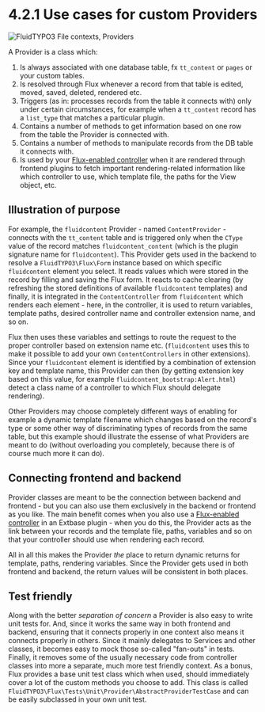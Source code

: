 4.2.1 Use cases for custom Providers
====================================

![FluidTYPO3 File contexts, Providers](../Images/FileContext/Providers.svgz)

A Provider is a class which:

1. Is always associated with one database table, fx `tt_content` or `pages` or your custom tables.
2. Is resolved through Flux whenever a record from that table is edited, moved, saved, deleted, rendered etc.
3. Triggers (as in: processes records from the table it connects with) only under certain circumstances, for example when a
   `tt_content` record has a `list_type` that matches a particular plugin.
4. Contains a number of methods to get information based on one row from the table the Provider is connected with.
5. Contains a number of methods to manipulate records from the DB table it connects with.
6. Is used by your [Flux-enabled controller] when it are rendered through frontend plugins to fetch important rendering-related
   information like which controller to use, which template file, the paths for the View object, etc.

## Illustration of purpose

For example, the `fluidcontent` Provider - named `ContentProvider` - connects with the `tt_content` table and is triggered only
when the `CType` value of the record matches `fluidcontent_content` (which is the plugin signature name for `fluidcontent`).
This Provider gets used in the backend to resolve a `FluidTYPO3\Flux\Form` instance based on which specific `fluidcontent`
element you select. It reads values which were stored in the record by filling and saving the Flux form. It reacts to cache
clearing (by refreshing the stored definitions of available `fluidcontent` templates) and finally, it is integrated in the
`ContentController` from `fluidcontent` which renders each element - here, in the controller, it is used to return variables,
template paths, desired controller name and controller extension name, and so on.

Flux then uses these variables and settings to route the request to the proper controller based on extension name etc.
(`fluidcontent` uses this to make it possible to add your own `ContentControllers` in other extensions). Since your `fluidcontent`
element is identified by a combination of extension key and template name, this Provider can then (by getting extension key based
on this value, for example `fluidcontent_bootstrap:Alert.html`) detect a class name of a controller to which Flux should
delegate rendering).

Other Providers may choose completely different ways of enabling for example a dynamic template filename which changes based on
the record's type or some other way of discriminating types of records from the same table, but this example should illustrate the
essense of what Providers are meant to do (without overloading you completely, because there is of course much more it can do).

## Connecting frontend and backend

Provider classes are meant to be the connection between backend and frontend - but you can also use them exclusively in the
backend or frontend as you like. The main benefit comes when you also use a [Flux-enabled controller] in an Extbase plugin - when
you do this, the Provider acts as the link between your records and the template file, paths, variables and so on that your
controller should use when rendering each record.

All in all this makes the Provider _the_ place to return dynamic returns for template, paths, rendering variables. Since the
Provider gets used in both frontend and backend, the return values will be consistent in both places.

## Test friendly

Along with the better _separation of concern_ a Provider is also easy to write unit tests for. And, since it works the same way in
both frontend and backend, ensuring that it connects properly in one context also means it connects properly in others. Since it
mainly delegates to Services and other classes, it becomes easy to mock those so-called "fan-outs" in tests. Finally, it removes
some of the usually necessary code from controller classes into more a separate, much more test friendly context. As a bonus, Flux
provides a base unit test class which when used, should immediately cover a lot of the custom methods you choose to add. This class
is called `FluidTYPO3\Flux\Tests\Unit\Provider\AbstractProviderTestCase` and can be easily subclassed in your own unit test.

[Flux-enabled controller]: ../4.1.CustomFluxControllers/4.1.1.UseCasesControllers.md
